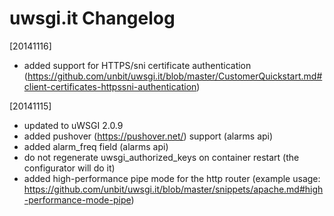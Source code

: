 uwsgi.it Changelog
==================

[20141116]

* added support for HTTPS/sni certificate authentication (https://github.com/unbit/uwsgi.it/blob/master/CustomerQuickstart.md#client-certificates-httpssni-authentication)

[20141115]

* updated to uWSGI 2.0.9
* added pushover (https://pushover.net/) support (alarms api)
* added alarm_freq field (alarms api)
* do not regenerate uwsgi_authorized_keys on container restart (the configurator will do it)
* added high-performance pipe mode for the http router (example usage: https://github.com/unbit/uwsgi.it/blob/master/snippets/apache.md#high-performance-mode-pipe)
